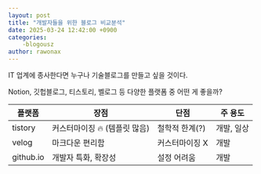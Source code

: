 ```yaml
---
layout: post
title: "개발자들을 위한 블로그 비교분석"
date: 2025-03-24 12:42:00 +0900
categories: 
    -blogousz
author: rawonax
---
```


IT 업계에 종사한다면 누구나 기술블로그를 만들고 싶을 것이다.

Notion, 깃헙블로그, 티스토리, 벨로그 등 다양한 플랫폼 중 어떤 게 좋을까?

| 플랫폼     | 장점                            | 단점              | 주 용도 |
|------------|---------------------------------|-------------------|---------|
| tistory    | 커스터마이징 🔥 (템플릿 많음)     | 철학적 한계(?)    | 개발, 일상 |
| velog      | 마크다운 편리함                 | 커스터마이징 X    | 개발    |
| github.io  | 개발자 특화, 확장성             | 설정 어려움        | 개발    |
